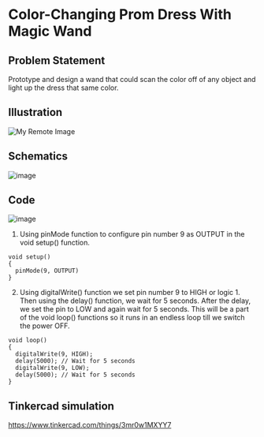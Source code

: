 # Color-Changing Prom Dress With Magic Wand
	
## Problem Statement
Prototype and design a wand that could scan the color off of any object and light up the dress that same color.

## Illustration
![My Remote Image](https://content.instructables.com/ORIG/FMR/Q9FT/L49W2OUQ/FMRQ9FTL49W2OUQ.jpg?auto=webp&frame=1&fit=bounds&md=6985c9c1b9feda465e68b26f513f07ba)
## Schematics

![image](https://user-images.githubusercontent.com/85028192/124805786-96dc7800-df79-11eb-86a4-c55f351caa7e.png)

## Code

![image](https://user-images.githubusercontent.com/85028192/124804514-0487a480-df78-11eb-9076-7723c8c8d46c.png)

1. Using pinMode function to configure pin number 9 as OUTPUT in the void setup() function.
```
void setup()
{
  pinMode(9, OUTPUT)
}
```

2. Using digitalWrite() function we set pin number 9 to HIGH or logic 1. Then using the delay() function, we wait for 5 seconds. After the delay, we set the pin to LOW and again wait for 5 seconds. This will be a part of the void loop() functions so it runs in an endless loop till we switch the power OFF.
```
void loop()
{
  digitalWrite(9, HIGH);
  delay(5000); // Wait for 5 seconds
  digitalWrite(9, LOW);
  delay(5000); // Wait for 5 seconds
}
```

## Tinkercad simulation

 https://www.tinkercad.com/things/3mr0w1MXYY7 
